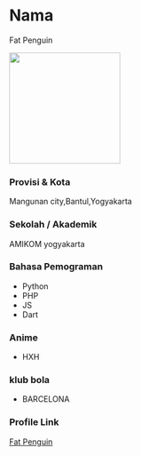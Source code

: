 # Nama
Fat Penguin

<img src="https://encrypted-tbn0.gstatic.com/images?q=tbn:ANd9GcSNcWZssTxDf8eaG9h38isUcNL7XnLEtBFgaA&usqp=CAU" width="200" height="200" align="center"/>

### Provisi & Kota

Mangunan city,Bantul,Yogyakarta

### Sekolah / Akademik

AMIKOM yogyakarta

### Bahasa Pemograman

- Python
- PHP
- JS
- Dart

### Anime
- HXH

### klub bola
- BARCELONA

### Profile Link

[Fat Penguin](https://github.com/Rdx11)
